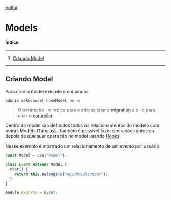 [Voltar](/src/adonis/index.md)

# Models

#### Índice

---

1. [Criando Model](#Criando-Model)

---

## Criando Model

Para criar o model execute o comando:

```
adonis make:model nomeModel -m -c
```

> O parâmetro -m indica para o adonis criar a [migration](/src/adonis/migrations.md) e o -c para criar o [controller](/src/adonis/controllers.md)

Dentro do model são definidos todos os relacionamentos do modelo com outras Models (Tabelas). Também é possível fazer operações antes ou depois de qualquer operação no model usando [Hooks](https://adonisjs.com/docs/4.1/database-hooks).

Nesse exemplo é mostrado um relacionamento de um evento por usuário

```js
const Model = use("Model");

class Event extends Model {
  user() {
    return this.belongsTo("App/Models/User");
  }
}

module.exports = Event;
```
